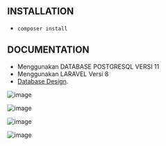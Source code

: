## INSTALLATION

-   `composer install`



## DOCUMENTATION

-   Menggunakan DATABASE POSTGRESQL VERSI 11
-   Menggunakan LARAVEL Versi 8
-   [Database Design](https://drive.google.com/file/d/1vFu8c_TSjiZWfPftm7jQNXlqcv1Bnu-Q/view?usp=sharing).

![image](https://user-images.githubusercontent.com/42171088/187141366-0c3e2224-ba4d-441d-aada-43c4f7587d36.png)

![image](https://user-images.githubusercontent.com/42171088/187141502-11bc24d3-573d-4e72-b80c-b3e4842c1e02.png)

![image](https://user-images.githubusercontent.com/42171088/187141844-640553c5-b276-49b3-a6aa-20f59c39607c.png)

![image](https://user-images.githubusercontent.com/42171088/187141560-759bbfe4-38bd-4f16-af15-019ae881f1c1.png)


